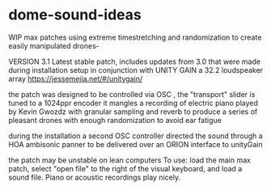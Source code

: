 # dome-sound-ideas
WIP max patches using extreme timestretching and randomization to create easily manipulated drones- 

VERSION 3.1
Latest stable patch, includes updates from 3.0 that were made during installation setup in conjunction with UNITY GAIN a 32.2 loudspeaker array
https://jessemejia.net/#/unitygain/

the patch was designed to be controlled via OSC , the "transport" slider is tuned to a 1024ppr encoder
it mangles a recording of electric piano played by Kevin Gwozdz with granular sampling and reverb to produce a series of pleasant drones with enough randomization to avoid ear fatigue

during the installation a second OSC controller directed the sound through a HOA ambisonic panner to be delivered over an ORION interface to unityGain

the patch may be unstable on lean computers
To use:
load the main max patch, select "open file" to the right of the visual keyboard, and load a sound file. 
Piano or acoustic recordings play nicely.

